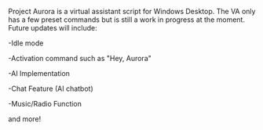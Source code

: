 Project Aurora is a virtual assistant script for Windows Desktop. The VA only has a few preset commands but is still a work in progress at the moment. Future updates will include:

-Idle mode 

-Activation command such as "Hey, Aurora"

-AI Implementation

-Chat Feature (AI chatbot)

-Music/Radio Function

and more!
